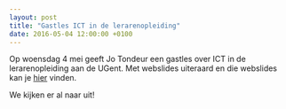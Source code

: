 ```yaml
---
layout: post
title: "Gastles ICT in de lerarenopleiding"
date: 2016-05-04 12:00:00 +0100
---
```

Op woensdag 4 mei geeft Jo Tondeur een gastles over ICT in de lerarenopleiding aan de UGent. Met webslides uiteraard en die webslides kan je [hier](http://openwebslides.github.io/ICT-Lerarenopleiding) vinden.

We kijken er al naar uit!

